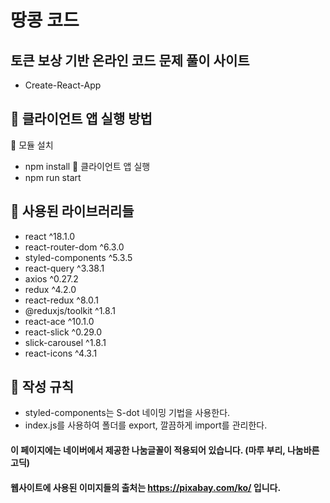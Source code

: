 # 땅콩 코드
## 토큰 보상 기반 온라인 코드 문제 풀이 사이트
* Create-React-App

## 🍓 클라이언트 앱 실행 방법

🍉 모듈 설치
* npm install
🍉 클라이언트 앱 실행
* npm run start

## 🍓 사용된 라이브러리들
* react ^18.1.0
* react-router-dom ^6.3.0
* styled-components ^5.3.5
* react-query ^3.38.1
* axios ^0.27.2
* redux ^4.2.0
* react-redux ^8.0.1
* @reduxjs/toolkit ^1.8.1
* react-ace ^10.1.0
* react-slick ^0.29.0
* slick-carousel ^1.8.1
* react-icons ^4.3.1

## 🍓 작성 규칙
* styled-components는  S-dot 네이밍 기법을 사용한다.
* index.js를 사용하여 폴더를 export, 깔끔하게 import를 관리한다.

#### 이 페이지에는 네이버에서 제공한 나눔글꼴이 적용되어 있습니다. (마루 부리, 나눔바른고딕)
#### 웹사이트에 사용된 이미지들의 출처는 https://pixabay.com/ko/ 입니다.